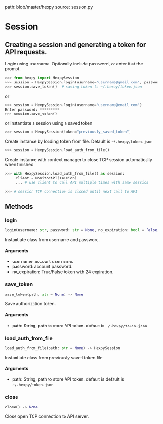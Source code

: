 path: blob/master/hexpy
source: session.py

Session
=============

## Creating a session and generating a token for API requests.

Login using username. Optionally include password, or enter it at the prompt.
```python
>>> from hexpy import HexpySession
>>> session = HexpySession.login(username="username@gmail.com", password="secretpassword")
>>> session.save_token()  # saving token to ~/.hexpy/token.json
```
or
```python
>>> session = HexpySession.login(username="username@email.com")
Enter password: *********
>>> session.save_token()
```
or instantiate a session using a saved token
```python
>>> session = HexpySession(token="previously_saved_token")
```
Create instance by loading token from file.  Default is `~/.hexpy/token.json`
```python
>>> session = HexpySession.load_auth_from_file()
```
Create instance with context manager to close TCP session automatically when finished
```python
>>> with HexpySession.load_auth_from_file() as session:
     client = MonitorAPI(session)
     ... # use client to call API multiple times with same session

>>> # session TCP connection is closed until next call to API
```

## Methods

### login
```python
login(username: str, password: str = None, no_expiration: bool = False, force: bool = False) -> HexpySession
```
Instantiate class from username and password.
#### Arguments
* username: account username.
* password: account password.
* no_expiration: True/False token with 24 expiration.

### save_token
```python
save_token(path: str = None) -> None
```
Save authorization token.
#### Arguments
* path: String, path to store API token. default is `~/.hexpy/token.json`

### load_auth_from_file
```python
load_auth_from_file(path: str = None) -> HexpySession
```
Instantiate class from previously saved token file.
#### Arguments
* path: String, path to store API token. default is default is `~/.hexpy/token.json`

### close

```python
close() -> None
```
Close open TCP connection to API server.

